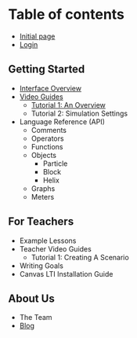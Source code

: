 # Table of contents

* [Initial page](README.md)
* [Login](https://tychos.org/login)

## Getting Started

* [Interface Overview](getting-started/interface-overview.md)
* [Video Guides](getting-started/video-guides/README.md)
  * [Tutorial 1: An Overview](getting-started/video-guides/tutorial-1-an-overview.md)
  * Tutorial 2: Simulation Settings
* Language Reference \(API\)
  * Comments
  * Operators
  * Functions
  * Objects
    * Particle
    * Block
    * Helix
  * Graphs
  * Meters

## For Teachers

* Example Lessons
* Teacher Video Guides
  * Tutorial 1: Creating A Scenario
* Writing Goals
* Canvas LTI Installation Guide

## About Us

* The Team
* [Blog](http://blog.tychos.org/)

